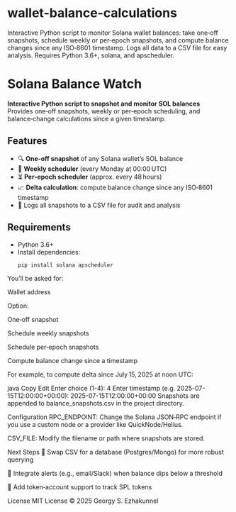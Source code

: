 # wallet-balance-calculations
Interactive Python script to monitor Solana wallet balances: take one‑off snapshots, schedule weekly or per‑epoch snapshots, and compute balance changes since any ISO‑8601 timestamp. Logs all data to a CSV file for easy analysis. Requires Python 3.6+, solana, and apscheduler.
# Solana Balance Watch

**Interactive Python script to snapshot and monitor SOL balances**  
Provides one‑off snapshots, weekly or per‑epoch scheduling, and balance‑change calculations since a given timestamp.

## Features

- 🔍 **One‑off snapshot** of any Solana wallet’s SOL balance  
- 📆 **Weekly scheduler** (every Monday at 00:00 UTC)  
- ⏳ **Per‑epoch scheduler** (approx. every 48 hours)  
- 📈 **Delta calculation**: compute balance change since any ISO‑8601 timestamp  
- 💾 Logs all snapshots to a CSV file for audit and analysis  

## Requirements

- Python 3.6+  
- Install dependencies:
  ```bash
  pip install solana apscheduler
You’ll be asked for:

Wallet address

Option:

One‑off snapshot

Schedule weekly snapshots

Schedule per‑epoch snapshots

Compute balance change since a timestamp

For example, to compute delta since July 15, 2025 at noon UTC:

java
Copy
Edit
Enter choice (1-4): 4
Enter timestamp (e.g. 2025-07-15T12:00:00+00:00): 2025-07-15T12:00:00+00:00
Snapshots are appended to balance_snapshots.csv in the project directory.

Configuration
RPC_ENDPOINT: Change the Solana JSON‑RPC endpoint if you use a custom node or a provider like QuickNode/Helius.

CSV_FILE: Modify the filename or path where snapshots are stored.

Next Steps
🔧 Swap CSV for a database (Postgres/Mongo) for more robust querying

🔔 Integrate alerts (e.g., email/Slack) when balance dips below a threshold

🔄 Add token‑account support to track SPL tokens

License
MIT License © 2025 Georgy S. Ezhakunnel
